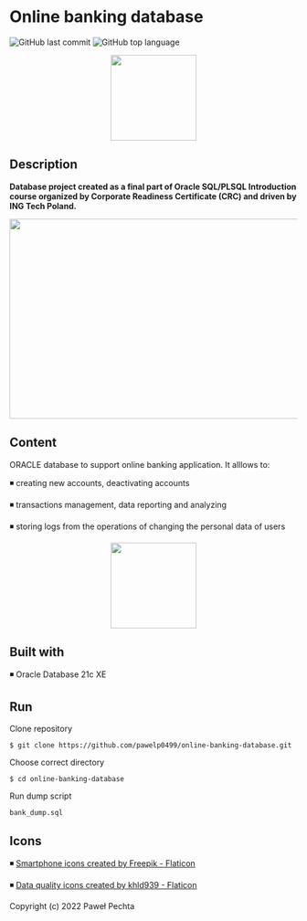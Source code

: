 # Online banking database


<img alt="GitHub last commit" src="https://img.shields.io/github/last-commit/pawelp0499/online-banking-database?style=plastic"> <img alt="GitHub top language" src="https://img.shields.io/github/languages/top/pawelp0499/online-banking-database?style=plastic">

<p align="center"> <img src="https://cdn-icons-png.flaticon.com/512/2097/2097276.png" width="150" height="150" /></p>

## Description

**Database project created as a final part of Oracle SQL/PLSQL Introduction course organized by Corporate Readiness Certificate (CRC) and driven by ING Tech Poland.**

<p align="center"> <img src="https://www.resizepixel.com/Image/ltuv6o9zww/Preview/schema2.png?v=50bdd4d9-849b-440f-b17f-188dac3bf6fa" width="819" height="350" /></p>

## Content

ORACLE database to support online banking application. It alllows  to:

◾ creating new accounts, deactivating accounts

◾ transactions management, data reporting and analyzing

◾ storing logs from the operations of changing the personal data of users

<p align="center"> <img src="https://cdn-icons-png.flaticon.com/512/7212/7212914.png" width="150" height="150" /></p>

## Built with

◾ Oracle Database 21c XE

## Run

Clone repository

```
$ git clone https://github.com/pawelp0499/online-banking-database.git
```

Choose correct directory

```
$ cd online-banking-database
```

Run dump script

```
bank_dump.sql
```

## Icons

◾ <a href="https://www.flaticon.com/free-icons/smartphone" title="smartphone icons">Smartphone icons created by Freepik - Flaticon</a>

◾ <a href="https://www.flaticon.com/free-icons/data-quality" title="data quality icons">Data quality icons created by khld939 - Flaticon</a>


Copyright (c) 2022 Paweł Pechta